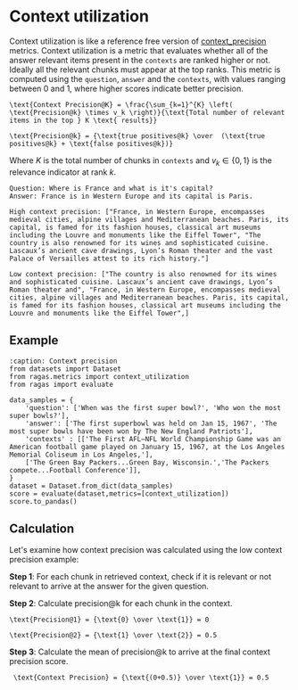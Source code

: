 # Context utilization

Context utilization is like a reference free version of [context_precision](context_precision.md) metrics. Context utilization is a metric that evaluates whether all of the answer relevant items present in the `contexts` are ranked higher or not. Ideally all the relevant chunks must appear at the top ranks. This metric is computed using the `question`, `answer` and the `contexts`, with values ranging between 0 and 1, where higher scores indicate better precision. 


```{math}
\text{Context Precision@K} = \frac{\sum_{k=1}^{K} \left( \text{Precision@k} \times v_k \right)}{\text{Total number of relevant items in the top } K \text{ results}}
````

```{math}
\text{Precision@k} = {\text{true positives@k} \over  (\text{true positives@k} + \text{false positives@k})}
````


Where $K$ is the total number of chunks in `contexts` and $v_k \in \{0, 1\}$ is the relevance indicator at rank $k$.

```{hint}
Question: Where is France and what is it's capital?
Answer: France is in Western Europe and its capital is Paris.

High context precision: ["France, in Western Europe, encompasses medieval cities, alpine villages and Mediterranean beaches. Paris, its capital, is famed for its fashion houses, classical art museums including the Louvre and monuments like the Eiffel Tower", "The country is also renowned for its wines and sophisticated cuisine. Lascaux’s ancient cave drawings, Lyon’s Roman theater and the vast Palace of Versailles attest to its rich history."]  

Low context precision: ["The country is also renowned for its wines and sophisticated cuisine. Lascaux’s ancient cave drawings, Lyon’s Roman theater and", "France, in Western Europe, encompasses medieval cities, alpine villages and Mediterranean beaches. Paris, its capital, is famed for its fashion houses, classical art museums including the Louvre and monuments like the Eiffel Tower",]
```

## Example

```{code-block} python
:caption: Context precision
from datasets import Dataset 
from ragas.metrics import context_utilization
from ragas import evaluate

data_samples = {
    'question': ['When was the first super bowl?', 'Who won the most super bowls?'],
    'answer': ['The first superbowl was held on Jan 15, 1967', 'The most super bowls have been won by The New England Patriots'],
    'contexts' : [['The First AFL–NFL World Championship Game was an American football game played on January 15, 1967, at the Los Angeles Memorial Coliseum in Los Angeles,'], 
    ['The Green Bay Packers...Green Bay, Wisconsin.','The Packers compete...Football Conference']],
}
dataset = Dataset.from_dict(data_samples)
score = evaluate(dataset,metrics=[context_utilization])
score.to_pandas()
```

## Calculation 

Let's examine how context precision was calculated using the low context precision example:

**Step 1**: For each chunk in retrieved context, check if it is relevant or not relevant to arrive at the answer for the given question.

**Step 2**: Calculate precision@k for each chunk in the context.

```{math}
\text{Precision@1} = {\text{0} \over \text{1}} = 0
````

```{math}
\text{Precision@2} = {\text{1} \over \text{2}} = 0.5
````

**Step 3**: Calculate the mean of precision@k to arrive at the final context precision score.

```{math}
 \text{Context Precision} = {\text{(0+0.5)} \over \text{1}} = 0.5
```
